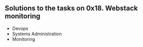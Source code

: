 ## Solutions to the tasks on 0x18. Webstack monitoring
- Devops
- Systems Administration
- Monitoring
